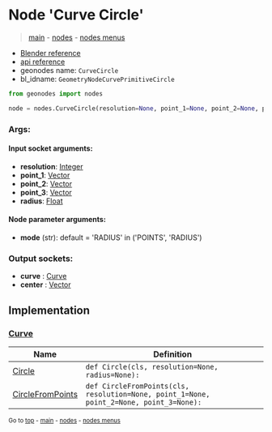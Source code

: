 # Node 'Curve Circle'

> [main](../structure.md) - [nodes](nodes.md) - [nodes menus](nodes_menus.md)

- [Blender reference](https://docs.blender.org/manual/en/latest/modeling/geometry_nodes/curve_primitives/curve_circle.html)
- [api reference](https://docs.blender.org/api/current/bpy.types.GeometryNodeCurvePrimitiveCircle.html)
- geonodes name: `CurveCircle`
- bl_idname: `GeometryNodeCurvePrimitiveCircle`

```python
from geonodes import nodes

node = nodes.CurveCircle(resolution=None, point_1=None, point_2=None, point_3=None, radius=None, mode='RADIUS')
```

### Args:

#### Input socket arguments:

- **resolution**: [Integer](Integer.md)
- **point_1**: [Vector](Vector.md)
- **point_2**: [Vector](Vector.md)
- **point_3**: [Vector](Vector.md)
- **radius**: [Float](Float.md)

#### Node parameter arguments:

- **mode** (str): default = 'RADIUS' in ('POINTS', 'RADIUS')

### Output sockets:

- **curve** : [Curve](Curve.md)
- **center** : [Vector](Vector.md)

## Implementation

### [Curve](Curve.md)

| Name | Definition |
|------|------------|
 | [Circle](Curve.md#Circle-classmethod) | `def Circle(cls, resolution=None, radius=None):` |
 | [CircleFromPoints](Curve.md#CircleFromPoints-classmethod) | `def CircleFromPoints(cls, resolution=None, point_1=None, point_2=None, point_3=None):` |

<sub>Go to [top](#node-Curve-Circle) - [main](../structure.md) - [nodes](nodes.md) - [nodes menus](nodes_menus.md)</sub>

